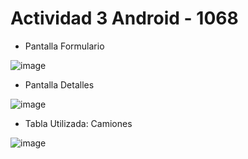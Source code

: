 # Actividad 3 Android - 1068

- Pantalla Formulario

![image](https://github.com/user-attachments/assets/64c27332-2f4a-4e19-a469-850954cb96dd)


- Pantalla Detalles

![image](https://github.com/user-attachments/assets/a595e86a-f555-4be5-9c65-6ad0be6b2403)


- Tabla Utilizada: Camiones

![image](https://github.com/user-attachments/assets/3767864c-f624-4e57-90eb-11c7035f29c5)



